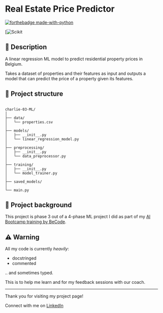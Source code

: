# Real Estate Price Predictor

[![forthebadge made-with-python](https://ForTheBadge.com/images/badges/made-with-python.svg)](https://www.python.org/)

[![Scikit](https://raw.githubusercontent.com/scikit-learn/scikit-learn/main/doc/logos/scikit-learn-logo.png)

## 📖 Description

A linear regression ML model to predict residential property prices in Belgium.

Takes a dataset of properties and their features as input and outputs a model that can predict the price of a property given its features.


## 🧬 Project structure

```

charlie-03-ML/
│
├── data/
│   └── properties.csv
│
├── models/
│   ├── __init__.py
│   └── linear_regression_model.py
│
├── preprocessing/
│   ├── __init__.py
│   └── data_preprocessor.py
│
├── training/
│   ├── __init__.py
│   └── model_trainer.py
│
├── saved_models/
│
└── main.py
```
## 📂 Project background

This project is phase 3 out of a 4-phase ML project I did as part of my [AI Bootcamp training by BeCode](https://www.udemy.com/course/the-data-science-course-complete-data-science-bootcamp/).


## ⚠️ Warning

All my code is currently *heavily*:

- docstringed
- commented

.. and sometimes typed.

This is to help me learn and for my feedback sessions with our coach.

---

Thank you for visiting my project page!

Connect with me on [LinkedIn](https://www.linkedin.com/in/mirunasuru/)
